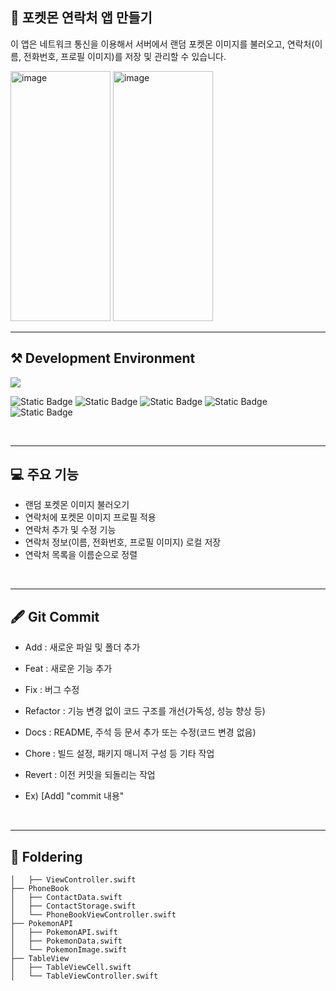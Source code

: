 ## 🦧 포켓몬 연락처 앱 만들기 
이 앱은 네트워크 통신을 이용해서 서버에서 랜덤 포켓몬 이미지를 불러오고, 연락처(이름, 전화번호, 프로필 이미지)를 저장 및 관리할 수 있습니다.

<img width="160" height="400" alt="image" src="https://github.com/user-attachments/assets/3558bdfb-853d-450a-bab7-81dddfb583f2" /> 
<img width="160" height="400" alt="image" src="https://github.com/user-attachments/assets/a38d7431-2fcb-45de-8cf0-b435b6a0982a" />

<br>

---

## ⚒️ Development Environment
<img src="https://img.shields.io/badge/swift-%23FA7343.svg?&style=for-the-badge&logo=swift&logoColor=white" />

![Static Badge](https://img.shields.io/badge/iOS-18.5-blue)
![Static Badge](https://img.shields.io/badge/Xcode-16.4-green)
![Static Badge](https://img.shields.io/badge/SnapKit-5.7.1-beige)
![Static Badge](https://img.shields.io/badge/URLSession-yellow)
![Static Badge](https://img.shields.io/badge/UserDefaults-purple)

<br>

---

## 💻 주요 기능

- 랜덤 포켓몬 이미지 불러오기
- 연락처에 포켓몬 이미지 프로필 적용
- 연락처 추가 및 수정 기능
- 연락처 정보(이름, 전화번호, 프로필 이미지) 로컬 저장
- 연락처 목록을 이름순으로 정렬
<br>

---

## 🖋️ Git Commit

- Add : 새로운 파일 및 폴더 추가
- Feat : 새로운 기능 추가
- Fix : 버그 수정
- Refactor : 기능 변경 없이 코드 구조를 개선(가독성, 성능 향상 등)
- Docs : README, 주석 등 문서 추가 또는 수정(코드 변경 없음)
- Chore : 빌드 설정, 패키지 매니저 구성 등 기타 작업
- Revert : 이전 커밋을 되돌리는 작업

- Ex) [Add] "commit 내용"
<br>

---
## 📁 Foldering
```
│   ├── ViewController.swift
├── PhoneBook
│   ├── ContactData.swift
│   ├── ContactStorage.swift
│   └── PhoneBookViewController.swift
├── PokemonAPI
│   ├── PokemonAPI.swift
│   ├── PokemonData.swift
│   └── PokemonImage.swift
├── TableView
│   ├── TableViewCell.swift
│   └── TableViewController.swift
